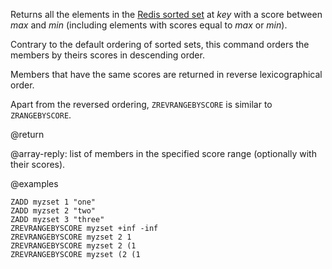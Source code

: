 Returns all the elements in the [Redis sorted set](/docs/data-types/sorted-sets) at _key_ with a score between _max_ and _min_ (including elements with scores equal to _max_ or _min_).

Contrary to the default ordering of sorted sets, this command orders the members by theirs scores in descending order.

Members that have the same scores are returned in reverse lexicographical order.

Apart from the reversed ordering, `ZREVRANGEBYSCORE` is similar to `ZRANGEBYSCORE`.

@return

@array-reply: list of members in the specified score range (optionally with their scores).

@examples

```cli
ZADD myzset 1 "one"
ZADD myzset 2 "two"
ZADD myzset 3 "three"
ZREVRANGEBYSCORE myzset +inf -inf
ZREVRANGEBYSCORE myzset 2 1
ZREVRANGEBYSCORE myzset 2 (1
ZREVRANGEBYSCORE myzset (2 (1
```
